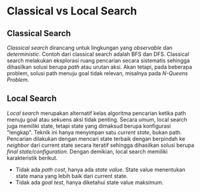 # Classical vs Local Search

## Classical Search
*Classical search* dirancang untuk lingkungan yang *observable* dan *deterministic*. Contoh dari classical search adalah BFS dan DFS. Classical search melakukan eksplorasi ruang pencarian secara sistematis sehingga dihasilkan solusi berupa *path* atau urutan aksi. Akan tetapi, pada beberapa problem, solusi path menuju goal tidak relevan, misalnya pada *N-Queens Problem*.

## Local Search
*Local search* merupakan alternatif kelas algoritma pencarian ketika path menuju goal atau sekuens aksi tidak penting. Secara umum, local search juga memiliki state, tetapi state yang dimaksud berupa konfigurasi "lengkap". Teknik ini hanya menyimpan satu *current state*, bukan path. Pencarian dilakukan dengan mencari state terbaik dengan berpindah ke *neighbor* dari current state secara iteratif sehingga dihasilkan solusi berupa *final state/configuration*. Dengan demikian, local search memiliki karakteristik berikut.
- Tidak ada *path cost*, hanya ada *state value*. State value menentukan state mana yang lebih baik dari current state.
- Tidak ada *goal test*, hanya diketahui state value maksimum.